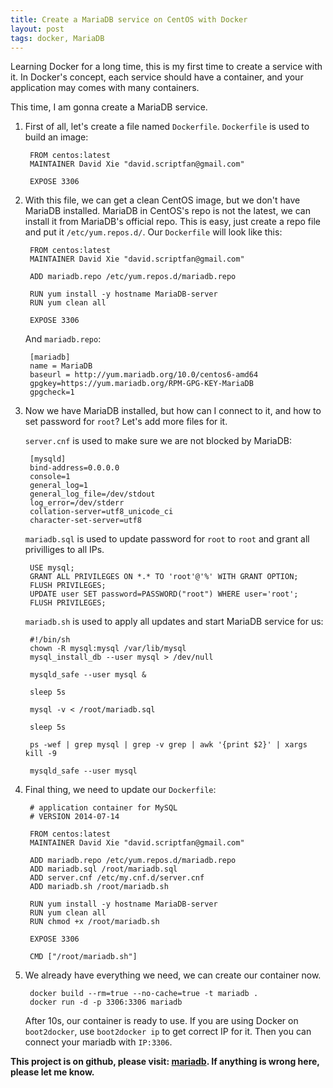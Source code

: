 ```yaml
---
title: Create a MariaDB service on CentOS with Docker
layout: post
tags: docker, MariaDB
---
```


Learning Docker for a long time, this is my first time to create a service with it. In Docker's concept, each service should have a container, and your application may comes with many containers.

This time, I am gonna create a MariaDB service.

1. First of all, let's create a file named `Dockerfile`. `Dockerfile` is used to build an image:

        FROM centos:latest
        MAINTAINER David Xie "david.scriptfan@gmail.com"

        EXPOSE 3306

2. With this file, we can get a clean CentOS image, but we don't have MariaDB installed. MariaDB in CentOS's repo is not the latest, we can install it from MariaDB's official repo. This is easy, just create a repo file and put it `/etc/yum.repos.d/`. Our `Dockerfile` will look like this:

        FROM centos:latest
        MAINTAINER David Xie "david.scriptfan@gmail.com"

        ADD mariadb.repo /etc/yum.repos.d/mariadb.repo

        RUN yum install -y hostname MariaDB-server
        RUN yum clean all

        EXPOSE 3306

    And `mariadb.repo`:

        [mariadb]
        name = MariaDB
        baseurl = http://yum.mariadb.org/10.0/centos6-amd64
        gpgkey=https://yum.mariadb.org/RPM-GPG-KEY-MariaDB
        gpgcheck=1

3. Now we have MariaDB installed, but how can I connect to it, and how to set password for `root`? Let's add more files for it.

    `server.cnf` is used to make sure we are not blocked by MariaDB:

        [mysqld]
        bind-address=0.0.0.0
        console=1
        general_log=1
        general_log_file=/dev/stdout
        log_error=/dev/stderr
        collation-server=utf8_unicode_ci
        character-set-server=utf8

    `mariadb.sql` is used to update password for `root` to `root` and grant all privilliges to all IPs.

        USE mysql;
        GRANT ALL PRIVILEGES ON *.* TO 'root'@'%' WITH GRANT OPTION;
        FLUSH PRIVILEGES;
        UPDATE user SET password=PASSWORD("root") WHERE user='root';
        FLUSH PRIVILEGES;

    `mariadb.sh` is used to apply all updates and start MariaDB service for us:

        #!/bin/sh
        chown -R mysql:mysql /var/lib/mysql
        mysql_install_db --user mysql > /dev/null

        mysqld_safe --user mysql &

        sleep 5s

        mysql -v < /root/mariadb.sql

        sleep 5s

        ps -wef | grep mysql | grep -v grep | awk '{print $2}' | xargs kill -9

        mysqld_safe --user mysql

4. Final thing, we need to update our `Dockerfile`:

        # application container for MySQL
        # VERSION 2014-07-14

        FROM centos:latest
        MAINTAINER David Xie "david.scriptfan@gmail.com"

        ADD mariadb.repo /etc/yum.repos.d/mariadb.repo
        ADD mariadb.sql /root/mariadb.sql
        ADD server.cnf /etc/my.cnf.d/server.cnf
        ADD mariadb.sh /root/mariadb.sh

        RUN yum install -y hostname MariaDB-server
        RUN yum clean all
        RUN chmod +x /root/mariadb.sh

        EXPOSE 3306

        CMD ["/root/mariadb.sh"]

5. We already have everything we need, we can create our container now.

        docker build --rm=true --no-cache=true -t mariadb .
        docker run -d -p 3306:3306 mariadb

    After 10s, our container is ready to use. If you are using Docker on `boot2docker`, use `boot2docker ip` to get correct IP for it. Then you can connect your mariadb with `IP:3306`.

**This project is on github, please visit: [mariadb](https://github.com/kingheaven/docker-files/tree/master/mariadb). If anything is wrong here, please let me know.**